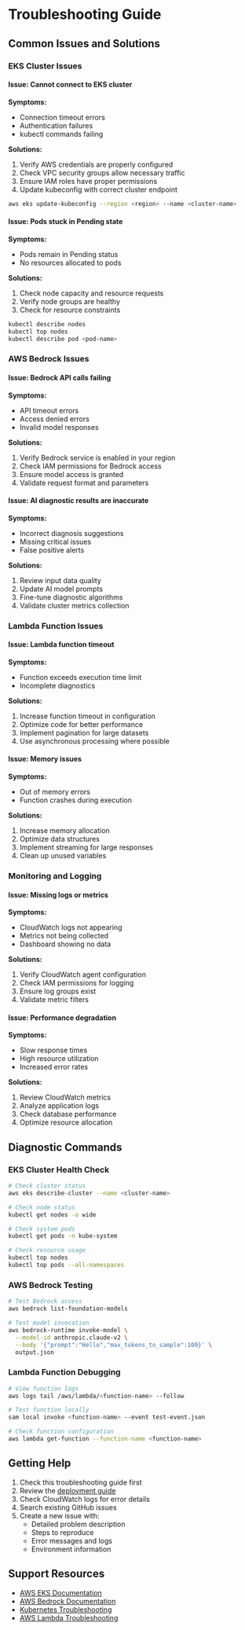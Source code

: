 # Troubleshooting Guide

## Common Issues and Solutions

### EKS Cluster Issues

#### Issue: Cannot connect to EKS cluster
**Symptoms:**
- Connection timeout errors
- Authentication failures
- kubectl commands failing

**Solutions:**
1. Verify AWS credentials are properly configured
2. Check VPC security groups allow necessary traffic
3. Ensure IAM roles have proper permissions
4. Update kubeconfig with correct cluster endpoint

```bash
aws eks update-kubeconfig --region <region> --name <cluster-name>
```

#### Issue: Pods stuck in Pending state
**Symptoms:**
- Pods remain in Pending status
- No resources allocated to pods

**Solutions:**
1. Check node capacity and resource requests
2. Verify node groups are healthy
3. Check for resource constraints

```bash
kubectl describe nodes
kubectl top nodes
kubectl describe pod <pod-name>
```

### AWS Bedrock Issues

#### Issue: Bedrock API calls failing
**Symptoms:**
- API timeout errors
- Access denied errors
- Invalid model responses

**Solutions:**
1. Verify Bedrock service is enabled in your region
2. Check IAM permissions for Bedrock access
3. Ensure model access is granted
4. Validate request format and parameters

#### Issue: AI diagnostic results are inaccurate
**Symptoms:**
- Incorrect diagnosis suggestions
- Missing critical issues
- False positive alerts

**Solutions:**
1. Review input data quality
2. Update AI model prompts
3. Fine-tune diagnostic algorithms
4. Validate cluster metrics collection

### Lambda Function Issues

#### Issue: Lambda function timeout
**Symptoms:**
- Function exceeds execution time limit
- Incomplete diagnostics

**Solutions:**
1. Increase function timeout in configuration
2. Optimize code for better performance
3. Implement pagination for large datasets
4. Use asynchronous processing where possible

#### Issue: Memory issues
**Symptoms:**
- Out of memory errors
- Function crashes during execution

**Solutions:**
1. Increase memory allocation
2. Optimize data structures
3. Implement streaming for large responses
4. Clean up unused variables

### Monitoring and Logging

#### Issue: Missing logs or metrics
**Symptoms:**
- CloudWatch logs not appearing
- Metrics not being collected
- Dashboard showing no data

**Solutions:**
1. Verify CloudWatch agent configuration
2. Check IAM permissions for logging
3. Ensure log groups exist
4. Validate metric filters

#### Issue: Performance degradation
**Symptoms:**
- Slow response times
- High resource utilization
- Increased error rates

**Solutions:**
1. Review CloudWatch metrics
2. Analyze application logs
3. Check database performance
4. Optimize resource allocation

## Diagnostic Commands

### EKS Cluster Health Check
```bash
# Check cluster status
aws eks describe-cluster --name <cluster-name>

# Check node status
kubectl get nodes -o wide

# Check system pods
kubectl get pods -n kube-system

# Check resource usage
kubectl top nodes
kubectl top pods --all-namespaces
```

### AWS Bedrock Testing
```bash
# Test Bedrock access
aws bedrock list-foundation-models

# Test model invocation
aws bedrock-runtime invoke-model \
  --model-id anthropic.claude-v2 \
  --body '{"prompt":"Hello","max_tokens_to_sample":100}' \
  output.json
```

### Lambda Function Debugging
```bash
# View function logs
aws logs tail /aws/lambda/<function-name> --follow

# Test function locally
sam local invoke <function-name> --event test-event.json

# Check function configuration
aws lambda get-function --function-name <function-name>
```

## Getting Help

1. Check this troubleshooting guide first
2. Review the [deployment guide](deployment-guide.md)
3. Check CloudWatch logs for error details
4. Search existing GitHub issues
5. Create a new issue with:
   - Detailed problem description
   - Steps to reproduce
   - Error messages and logs
   - Environment information

## Support Resources

- [AWS EKS Documentation](https://docs.aws.amazon.com/eks/)
- [AWS Bedrock Documentation](https://docs.aws.amazon.com/bedrock/)
- [Kubernetes Troubleshooting](https://kubernetes.io/docs/tasks/debug-application-cluster/)
- [AWS Lambda Troubleshooting](https://docs.aws.amazon.com/lambda/latest/dg/troubleshooting.html)
